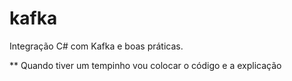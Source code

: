 # kafka
Integração C# com Kafka e boas práticas.

** Quando tiver um tempinho vou colocar o código e a explicação
